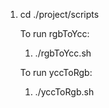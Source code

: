 
1. cd ./project/scripts

    To run rgbToYcc:

    1. ./rgbToYcc.sh

    To run yccToRgb:

    1. ./yccToRgb.sh